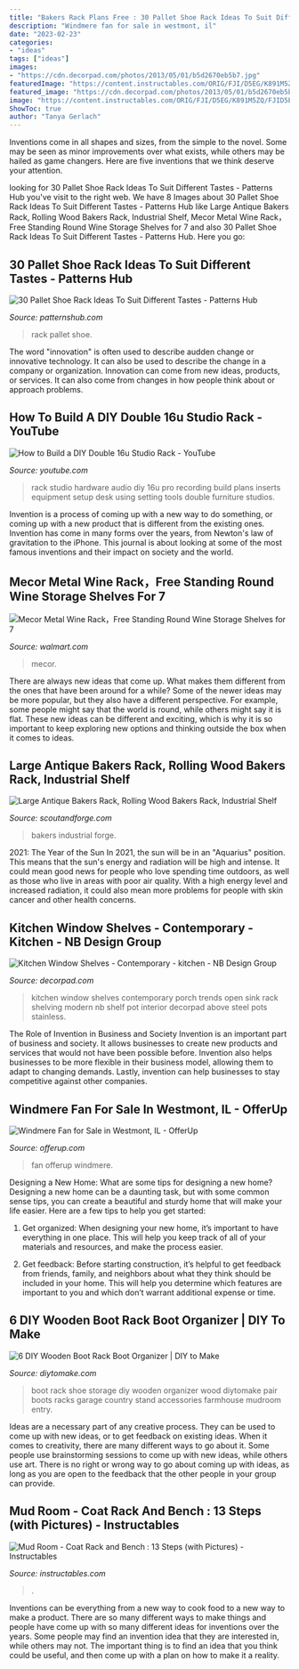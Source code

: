 ```yaml
---
title: "Bakers Rack Plans Free : 30 Pallet Shoe Rack Ideas To Suit Different Tastes"
description: "Windmere fan for sale in westmont, il"
date: "2023-02-23"
categories:
- "ideas"
tags: ["ideas"]
images:
- "https://cdn.decorpad.com/photos/2013/05/01/b5d2670eb5b7.jpg"
featuredImage: "https://content.instructables.com/ORIG/FJI/D5EG/K891M5ZQ/FJID5EGK891M5ZQ.jpg?fit=bounds&amp;frame=1&amp;height=1024&amp;width=1024"
featured_image: "https://cdn.decorpad.com/photos/2013/05/01/b5d2670eb5b7.jpg"
image: "https://content.instructables.com/ORIG/FJI/D5EG/K891M5ZQ/FJID5EGK891M5ZQ.jpg?fit=bounds&amp;frame=1&amp;height=1024&amp;width=1024"
ShowToc: true
author: "Tanya Gerlach"
---
```



Inventions come in all shapes and sizes, from the simple to the novel. Some may be seen as minor improvements over what exists, while others may be hailed as game changers. Here are five inventions that we think deserve your attention.

	

		
looking for 30 Pallet Shoe Rack Ideas To Suit Different Tastes - Patterns Hub you've visit to the right web. We have 8 Images about 30 Pallet Shoe Rack Ideas To Suit Different Tastes - Patterns Hub like Large Antique Bakers Rack, Rolling Wood Bakers Rack, Industrial Shelf, Mecor Metal Wine Rack，Free Standing Round Wine Storage Shelves for 7 and also 30 Pallet Shoe Rack Ideas To Suit Different Tastes - Patterns Hub. Here you go:
		
    
## 30 Pallet Shoe Rack Ideas To Suit Different Tastes - Patterns Hub

<img loading=lazy src="https://patternshub.com/wp-content/uploads/2016/11/Pallet-shoe-rack-wall.jpg" onerror="this.onerror=null;this.src='https://tse4.mm.bing.net/th?id=OIP.qxyuwPAL4PpCaahdN3EDbwHaJ3&amp;pid=15.1';" alt="30 Pallet Shoe Rack Ideas To Suit Different Tastes - Patterns Hub">

_Source: patternshub.com_

>rack pallet shoe. 

	

The word "innovation" is often used to describe audden change or innovative technology. It can also be used to describe the change in a company or organization. Innovation can come from new ideas, products, or services. It can also come from changes in how people think about or approach problems.

    
## How To Build A DIY Double 16u Studio Rack - YouTube

<img loading=lazy src="https://i.ytimg.com/vi/wQt7n3dnvtE/hqdefault.jpg" onerror="this.onerror=null;this.src='https://tse4.mm.bing.net/th?id=OIP.S9UBnHSQfajfgHWJ7sNnQAHaFj&amp;pid=15.1';" alt="How to Build a DIY Double 16u Studio Rack - YouTube">

_Source: youtube.com_

>rack studio hardware audio diy 16u pro recording build plans inserts equipment setup desk using setting tools double furniture studios. 

	

Invention is a process of coming up with a new way to do something, or coming up with a new product that is different from the existing ones. Invention has come in many forms over the years, from Newton's law of gravitation to the iPhone. This journal is about looking at some of the most famous inventions and their impact on society and the world.

    
## Mecor Metal Wine Rack，Free Standing Round Wine Storage Shelves For 7

<img loading=lazy src="https://i5.walmartimages.com/asr/90493c2a-4ef4-4946-8fc1-ffeda2090314.3ba92e15e9ad498d81d04276233cad62.jpeg" onerror="this.onerror=null;this.src='https://tse3.mm.bing.net/th?id=OIP.fPfYhOOh9_5n1IZdBRqSXgHaHa&amp;pid=15.1';" alt="Mecor Metal Wine Rack，Free Standing Round Wine Storage Shelves for 7">

_Source: walmart.com_

>mecor. 

	

There are always new ideas that come up. What makes them different from the ones that have been around for a while? Some of the newer ideas may be more popular, but they also have a different perspective. For example, some people might say that the world is round, while others might say it is flat. These new ideas can be different and exciting, which is why it is so important to keep exploring new options and thinking outside the box when it comes to ideas.

    
## Large Antique Bakers Rack, Rolling Wood Bakers Rack, Industrial Shelf

<img loading=lazy src="https://i.etsystatic.com/7580913/r/il/955a0b/2126252128/il_fullxfull.2126252128_l1tn.jpg" onerror="this.onerror=null;this.src='https://tse2.mm.bing.net/th?id=OIP.KDjZz0YTDL8-RsIECP8TFAHaJ4&amp;pid=15.1';" alt="Large Antique Bakers Rack, Rolling Wood Bakers Rack, Industrial Shelf">

_Source: scoutandforge.com_

>bakers industrial forge. 

	

2021: The Year of the Sun
In 2021, the sun will be in an "Aquarius" position. This means that the sun's energy and radiation will be high and intense. It could mean good news for people who love spending time outdoors, as well as those who live in areas with poor air quality. With a high energy level and increased radiation, it could also mean more problems for people with skin cancer and other health concerns.

    
## Kitchen Window Shelves - Contemporary - Kitchen - NB Design Group

<img loading=lazy src="https://cdn.decorpad.com/photos/2013/05/01/b5d2670eb5b7.jpg" onerror="this.onerror=null;this.src='https://tse2.mm.bing.net/th?id=OIP.7vGThOea1eCKLQsiSt5P-AHaJk&amp;pid=15.1';" alt="Kitchen Window Shelves - Contemporary - kitchen - NB Design Group">

_Source: decorpad.com_

>kitchen window shelves contemporary porch trends open sink rack shelving modern nb shelf pot interior decorpad above steel pots stainless. 

	

The Role of Invention in Business and Society
Invention is an important part of business and society. It allows businesses to create new products and services that would not have been possible before. Invention also helps businesses to be more flexible in their business model, allowing them to adapt to changing demands. Lastly, invention can help businesses to stay competitive against other companies.

    
## Windmere Fan For Sale In Westmont, IL - OfferUp

<img loading=lazy src="https://images.offerup.com/OEjAAFdaKfXhUcfv9ALSZmJuTgs=/600x1066/275d/275ddb146674494e95c6e77f592a07cb.jpg" onerror="this.onerror=null;this.src='https://tse3.mm.bing.net/th?id=OIP.LyTILEvYQYecRQUcTLUI4AHaNK&amp;pid=15.1';" alt="Windmere Fan for Sale in Westmont, IL - OfferUp">

_Source: offerup.com_

>fan offerup windmere. 

	

Designing a New Home: What are some tips for designing a new home?
Designing a new home can be a daunting task, but with some common sense tips, you can create a beautiful and sturdy home that will make your life easier. Here are a few tips to help you get started:
1. Get organized: When designing your new home, it’s important to have everything in one place. This will help you keep track of all of your materials and resources, and make the process easier.

2. Get feedback: Before starting construction, it’s helpful to get feedback from friends, family, and neighbors about what they think should be included in your home. This will help you determine which features are important to you and which don’t warrant additional expense or time.


    
## 6 DIY Wooden Boot Rack Boot Organizer | DIY To Make

<img loading=lazy src="http://www.diytomake.com/wp-content/uploads/2015/10/country-shoe-storage.jpg" onerror="this.onerror=null;this.src='https://tse1.mm.bing.net/th?id=OIP._6-GJe2KAREqUbrBTkoKfgHaHa&amp;pid=15.1';" alt="6 DIY Wooden Boot Rack Boot Organizer | DIY to Make">

_Source: diytomake.com_

>boot rack shoe storage diy wooden organizer wood diytomake pair boots racks garage country stand accessories farmhouse mudroom entry. 

	

Ideas are a necessary part of any creative process. They can be used to come up with new ideas, or to get feedback on existing ideas. When it comes to creativity, there are many different ways to go about it. Some people use brainstorming sessions to come up with new ideas, while others use art. There is no right or wrong way to go about coming up with ideas, as long as you are open to the feedback that the other people in your group can provide.

    
## Mud Room - Coat Rack And Bench : 13 Steps (with Pictures) - Instructables

<img loading=lazy src="https://content.instructables.com/ORIG/FJI/D5EG/K891M5ZQ/FJID5EGK891M5ZQ.jpg?fit=bounds&amp;frame=1&amp;height=1024&amp;width=1024" onerror="this.onerror=null;this.src='https://tse3.mm.bing.net/th?id=OIP.2_u_5m0KRgt_owHv0smTDQHaJ4&amp;pid=15.1';" alt="Mud Room - Coat Rack and Bench : 13 Steps (with Pictures) - Instructables">

_Source: instructables.com_

>. 

	

Inventions can be everything from a new way to cook food to a new way to make a product. There are so many different ways to make things and people have come up with so many different ideas for inventions over the years. Some people may find an invention idea that they are interested in, while others may not. The important thing is to find an idea that you think could be useful, and then come up with a plan on how to make it a reality.


